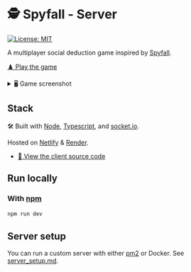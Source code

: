 # 🕵️ Spyfall - Server

[![License: MIT](https://img.shields.io/badge/license-MIT-green)](./LICENSE)

A multiplayer social deduction game inspired by [Spyfall](https://hwint.ru/portfolio-item/spyfall/).

[♟️ Play the game](https://spy.verybadfrags.com)

<details>
<summary>🖥️ Game screenshot</summary>
<img alt="Game screenshot" src="docs/spyfall-example-01.png"/>
</details>

## Stack

🛠️ Built with [Node](https://nodejs.org/en),
[Typescript](https://www.typescriptlang.org),
and [socket.io](https://socket.io).

Hosted on [Netlify](https://www.netlify.com) & [Render](https://render.com).

- [💾 View the client source code](https://github.com/VeryBadFrags/spyfall-client)

## Run locally

### With [npm](https://www.npmjs.com)

```sh
npm run dev
```

## Server setup

You can run a custom server with either [pm2](https://pm2.keymetrics.io) or Docker.
See [server_setup.md](docs/server_setup.md).

